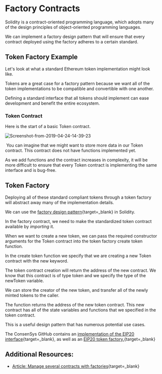   Factory Contracts
=================

 Solidity is a contract-oriented programming language, which adopts many of the design principles of object-oriented programming languages.

 We can implement a factory design pattern that will ensure that every contract deployed using the factory adheres to a certain standard.

 Token Factory Example
---------------------

 Let's look at what a standard Ethereum token implementation might look like.

 Tokens are a great case for a factory pattern because we want all of the token implementations to be compatible and convertible with one another.

 Defining a standard interface that all tokens should implement can ease development and benefit the entire ecosystem.

 ### Token Contract

 Here is the start of a basic Token contract.

 ![Screenshot-from-2019-04-24-14-39-23](https://files.cdn.thinkific.com/file_uploads/205430/images/c35/834/9da/1595718641286.jpg)

  You can imagine that we might want to store more data in our Token contract. This contract does not have functions implemented yet.

 As we add functions and the contract increases in complexity, it will be more difficult to ensure that every Token contract is implementing the same interface and is bug-free.

 Token Factory
-------------

 Deploying all of these standard compliant tokens through a token factory will abstract away many of the implementation details.

 We can use the [factory design pattern](https://en.wikipedia.org/wiki/Factory_method_pattern){target=_blank} in Solidity.

 In the factory contract, we need to make the standardized token contract available by *importing* it.

 When we want to create a new token, we can pass the required constructor arguments for the Token contract into the token factory create token function.

 In the create token function we specify that we are creating a new Token contract with the new keyword.

 The token contract creation will return the address of the new contract. We know that this contract is of type token and we specify the type of the newToken variable.

 We can store the creator of the new token, and transfer all of the newly minted tokens to the caller.

 The function returns the address of the new token contract. This new contract has all of the state variables and functions that we specified in the token contract.

 This is a useful design pattern that has numerous potential use cases.

 The ConsenSys GitHub contains an [implementation of the EIP20 interface](https://github.com/ConsenSys/Tokens/blob/master/contracts/eip20/EIP20.sol){target=_blank}, as well as an [EIP20 token factory.](https://github.com/ConsenSys/Tokens/blob/master/contracts/eip20/EIP20Factory.sol){target=_blank}

 Additional Resources:
---------------------

 * [Article: Manage several contracts with factories](https://ethereum.org/en/developers/tutorials/interact-with-other-contracts-from-solidity/){target=_blank}

 
